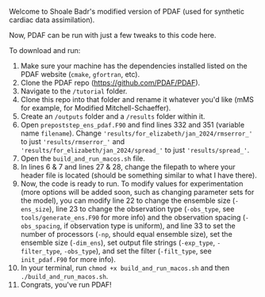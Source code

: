 Welcome to Shoale Badr's modified version of PDAF (used for synthetic cardiac data assimilation).

Now, PDAF can be run with just a few tweaks to this code here. 

To download and run:
1. Make sure your machine has the dependencies installed listed on the PDAF website (`cmake`, `gfortran`, etc).
2. Clone the PDAF repo (https://github.com/PDAF/PDAF).
3. Navigate to the `/tutorial` folder.
4. Clone this repo into that folder and rename it whatever you'd like (mMS for example, for Modified Mitchell-Schaeffer).
5. Create an `/outputs` folder and a `/results` folder within it.
6. Open `prepoststep_ens_pdaf.F90` and find lines 332 and 351 (variable name `filename`). Change `'results/for_elizabeth/jan_2024/rmserror_'` to just `'results/rmserror_'`
   and `'results/for_elizabeth/jan_2024/spread_'` to just `'results/spread_'`.
7. Open the `build_and_run_macos.sh` file.
8. In lines 6 & 7 and lines 27 & 28, change the filepath to where your header file is located (should be something similar to what I have there).
9. Now, the code is ready to run. To modify values for experimentation (more options will be added soon, such as changing parameter sets for the model),
   you can modify line 22 to change the ensemble size (`-ens_size`), line 23 to change the observation type (`-obs_type`, see `tools/generate_ens.F90` for more info)
   and the observation spacing (`-obs_spacing`, if observation type is uniform), and line 33 to set the number of processors (`-np`, should equal ensemble size),
   set the ensemble size (`-dim_ens`), set output file strings (`-exp_type`, `-filter_type`, `-obs_type`), and set the filter (`-filt_type`, see `init_pdaf.F90` for more info).
13. In your terminal, run `chmod +x build_and_run_macos.sh` and then `./build_and_run_macos.sh`.
14. Congrats, you've run PDAF!



